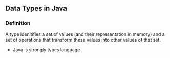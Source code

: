 ## Data Types in Java
### Definition
A type idenitifies a set of values (and their representation in memory) and a set of operations that transform these values into other values of that set.

 - Java  is strongly types language


### 